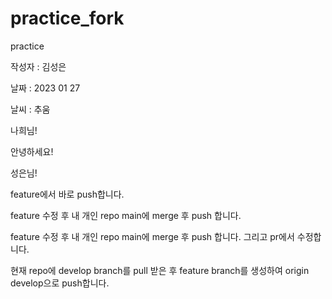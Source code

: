 # practice_fork

practice

작성자 : 김성은

날짜 : 2023 01 27

날씨 : 추움

나희님!

안녕하세요!

성은님!

feature에서 바로 push합니다.

feature 수정 후 내 개인 repo main에 merge 후 push 합니다.

feature 수정 후 내 개인 repo main에 merge 후 push 합니다. 그리고 pr에서 수정합니다.

현재 repo에 develop branch를 pull 받은 후 feature branch를 생성하여 origin develop으로 push합니다. 